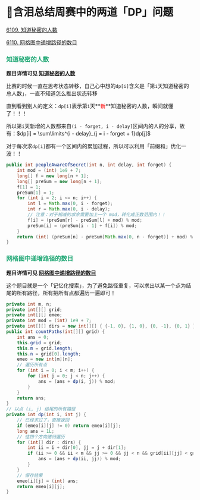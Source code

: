 # 🥹含泪总结周赛中的两道「DP」问题

[6109. 知道秘密的人数](https://leetcode.cn/problems/number-of-people-aware-of-a-secret/)

[6110. 网格图中递增路径的数目](https://leetcode.cn/problems/number-of-increasing-paths-in-a-grid/)

### <font color=#1FA774>知道秘密的人数</font>

**题目详情可见 [知道秘密的人数](https://leetcode.cn/problems/number-of-people-aware-of-a-secret/)**

比赛的时候一直在思考状态转移，自己心中想的`dp[i]`含义是「第`i`天知道秘密的总人数」，一直不知道怎么推出状态转移

直到看到别人的定义：`dp[i]`表示第`i`天**<font color='red'>新</font>**知道秘密的人数，瞬间就懂了！！！

所以第`i`天新增的人数都来自`(i - forget, i - delay]`区间内的人的分享，故有：$dp[i] = \sum\limits^{i - delay}_{j = i - forget + 1}dp[j]$

对于每次求`dp[i]`都有一个区间内的累加过程，所以可以利用「前缀和」优化一波！！

```java
public int peopleAwareOfSecret(int n, int delay, int forget) {
    int mod = (int) 1e9 + 7;
    long[] f = new long[n + 1];
    long[] preSum = new long[n + 1];
    f[1] = 1;
    preSum[1] = 1;
    for (int i = 2; i <= n; i++) {
        int l = Math.max(0, i - forget);
        int r = Math.max(0, i - delay);
        // 注意：对于相减的求余需要加上一个 mod，转化成正数范围内！！
        f[i] = (preSum[r] - preSum[l] + mod) % mod;
        preSum[i] = (preSum[i - 1] + f[i]) % mod;
    }
    return (int) (preSum[n] - preSum[Math.max(0, n - forget)] + mod) % mod;
}
```

### <font color=#1FA774>网格图中递增路径的数目</font>

**题目详情可见 [网格图中递增路径的数目](https://leetcode.cn/problems/number-of-increasing-paths-in-a-grid/)**

这个题目就是一个「记忆化搜索」，为了避免路径重复，可以求出以某一个点为结尾的所有路径，所有把所有点都遍历一遍即可！

```java
private int m, n;
private int[][] grid;
private int[][] emeo;
private int mod = (int) 1e9 + 7;
private int[][] dirs = new int[][] { {-1, 0}, {1, 0}, {0, -1}, {0, 1} };
public int countPaths(int[][] grid) {
    int ans = 0;
    this.grid = grid;
    this.m = grid.length;
    this.n = grid[0].length;
    emeo = new int[m][n];
    // 遍历所有点
    for (int i = 0; i < m; i++) {
        for (int j = 0; j < n; j++) {
            ans = (ans + dp(i, j)) % mod;
        }
    }
    return ans;
}
// 以点 (i, j) 结尾的所有路径
private int dp(int i, int j) {
    // 已经求过了，直接返回
    if (emeo[i][j] != 0) return emeo[i][j];
    long ans = 1L;
    // 往四个方向递归遍历
    for (int[] dir : dirs) {
        int ii = i + dir[0], jj = j + dir[1];
        if (ii >= 0 && ii < m && jj >= 0 && jj < n && grid[ii][jj] < grid[i][j]) {
            ans = (ans + dp(ii, jj)) % mod;
        }
    }
    // 保存结果
    emeo[i][j] = (int) ans;
    return emeo[i][j];
}
```